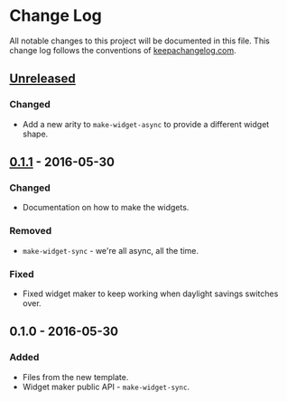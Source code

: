 # Change Log
All notable changes to this project will be documented in this file. This change log follows the conventions of [keepachangelog.com](http://keepachangelog.com/).

## [Unreleased]
### Changed
- Add a new arity to `make-widget-async` to provide a different widget shape.

## [0.1.1] - 2016-05-30
### Changed
- Documentation on how to make the widgets.

### Removed
- `make-widget-sync` - we're all async, all the time.

### Fixed
- Fixed widget maker to keep working when daylight savings switches over.

## 0.1.0 - 2016-05-30
### Added
- Files from the new template.
- Widget maker public API - `make-widget-sync`.

[Unreleased]: https://github.com/your-name/onsenui-test/compare/0.1.1...HEAD
[0.1.1]: https://github.com/your-name/onsenui-test/compare/0.1.0...0.1.1
